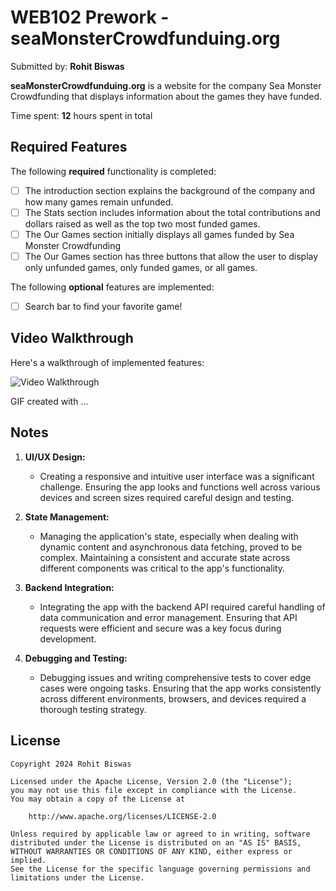 # WEB102 Prework - **seaMonsterCrowdfunduing.org**

Submitted by: **Rohit Biswas**

**seaMonsterCrowdfunduing.org** is a website for the company Sea Monster Crowdfunding that displays information about the games they have funded.

Time spent: **12** hours spent in total

## Required Features

The following **required** functionality is completed:

* [ ] The introduction section explains the background of the company and how many games remain unfunded.
* [ ] The Stats section includes information about the total contributions and dollars raised as well as the top two most funded games.
* [ ] The Our Games section initially displays all games funded by Sea Monster Crowdfunding
* [ ] The Our Games section has three buttons that allow the user to display only unfunded games, only funded games, or all games.

The following **optional** features are implemented:

* [ ] Search bar to find your favorite game!

## Video Walkthrough

Here's a walkthrough of implemented features:

<img src='https://imgur.com/a/gGMwo8k' title='Video Walkthrough' width='' alt='Video Walkthrough' />

<!-- Replace this with whatever GIF tool you used! -->
GIF created with ...  
<!-- Recommended tools:
[Kap](https://getkap.co/) for macOS
[ScreenToGif](https://www.screentogif.com/) for Windows
[peek](https://github.com/phw/peek) for Linux. -->

## Notes

1. **UI/UX Design:**
   - Creating a responsive and intuitive user interface was a significant challenge. Ensuring the app looks and functions well across various devices and screen sizes required careful design and testing.

2. **State Management:**
   - Managing the application's state, especially when dealing with dynamic content and asynchronous data fetching, proved to be complex. Maintaining a consistent and accurate state across different components was critical to the app's functionality.

3. **Backend Integration:**
   - Integrating the app with the backend API required careful handling of data communication and error management. Ensuring that API requests were efficient and secure was a key focus during development.

4. **Debugging and Testing:**
   - Debugging issues and writing comprehensive tests to cover edge cases were ongoing tasks. Ensuring that the app works consistently across different environments, browsers, and devices required a thorough testing strategy.

## License

    Copyright 2024 Rohit Biswas

    Licensed under the Apache License, Version 2.0 (the "License");
    you may not use this file except in compliance with the License.
    You may obtain a copy of the License at

        http://www.apache.org/licenses/LICENSE-2.0

    Unless required by applicable law or agreed to in writing, software
    distributed under the License is distributed on an "AS IS" BASIS,
    WITHOUT WARRANTIES OR CONDITIONS OF ANY KIND, either express or implied.
    See the License for the specific language governing permissions and
    limitations under the License.
